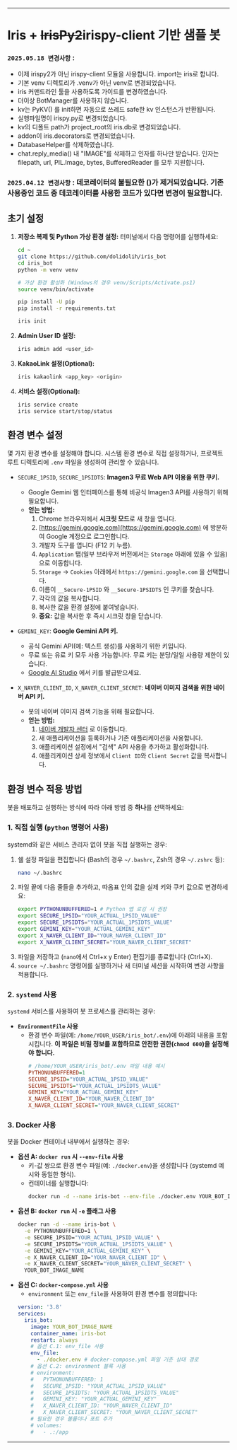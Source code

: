 
---

# Iris + ~~IrisPy2~~irispy-client 기반 샘플 봇

### `2025.05.18 변경사항` :
- 이제 irispy2가 아닌 irispy-client 모듈을 사용합니다. import는 iris로 합니다.
- 기본 venv 디렉토리가 .venv가 아닌 venv로 변경되었습니다.
- iris 커맨드라인 툴을 사용하도록 가이드를 변경하였습니다.
- 더이상 BotManager를 사용하지 않습니다.
- kv는 PyKV() 를 init하면 자동으로 쓰레드 safe한 kv 인스턴스가 반환됩니다.
- 실행파일명이 irispy.py로 변경되었습니다.
- kv의 디폴트 path가 project_root의 iris.db로 변경되었습니다.
- addon이 iris.decorators로 변경되었습니다.
- DatabaseHelper를 삭제하였습니다.
- chat.reply_media() 내 "IMAGE"를 삭제하고 인자를 하나만 받습니다. 인자는 filepath, url, PIL.Image, bytes, BufferedReader 를 모두 지원합니다.

### `2025.04.12 변경사항` : 데코레이터의 불필요한 ()가 제거되었습니다. 기존 사용중인 코드 중 데코레이터를 사용한 코드가 있다면 변경이 필요합니다.

## 초기 설정

1.  **저장소 복제 및 Python 가상 환경 설정:**
    터미널에서 다음 명령어를 실행하세요:
    ```bash
    cd ~
    git clone https://github.com/dolidolih/iris_bot
    cd iris_bot
    python -m venv venv
    
    # 가상 환경 활성화 (Windows의 경우 venv/Scripts/Activate.ps1)
    source venv/bin/activate
    
    pip install -U pip
    pip install -r requirements.txt

    iris init
    ```

2.  **Admin User ID 설정:**
    ```bash
    iris admin add <user_id>
    ```

3.  **KakaoLink 설정(Optional):**
    ```bash
    iris kakaolink <app_key> <origin>
    ```

4.  **서비스 설정(Optional):**
    ```bash
    iris service create
    iris service start/stop/status
    ```

## 환경 변수 설정

몇 가지 환경 변수를 설정해야 합니다. 시스템 환경 변수로 직접 설정하거나, 프로젝트 루트 디렉토리에 `.env` 파일을 생성하여 관리할 수 있습니다.

*   `SECURE_1PSID`, `SECURE_1PSIDTS`: **Imagen3 무료 Web API 이용을 위한 쿠키.**
    *   Google Gemini 웹 인터페이스를 통해 비공식 Imagen3 API를 사용하기 위해 필요합니다.
    *   **얻는 방법:**
        1.  Chrome 브라우저에서 **시크릿 모드**로 새 창을 엽니다.
        2.  [https://gemini.google.com](https://gemini.google.com) 에 방문하여 Google 계정으로 로그인합니다.
        3.  개발자 도구를 엽니다 (F12 키 누름).
        4.  `Application` 탭(일부 브라우저 버전에서는 `Storage` 아래에 있을 수 있음)으로 이동합니다.
        5.  `Storage` -> `Cookies` 아래에서 `https://gemini.google.com` 을 선택합니다.
        6.  이름이 `__Secure-1PSID` 와 `__Secure-1PSIDTS` 인 쿠키를 찾습니다.
        7.  각각의 값을 복사합니다.
        8.  복사한 값을 환경 설정에 붙여넣습니다.
        9.  **중요:** 값을 복사한 후 즉시 시크릿 창을 닫습니다.

*   `GEMINI_KEY`: **Google Gemini API 키.**
    *   공식 Gemini API(예: 텍스트 생성)를 사용하기 위한 키입니다.
    *   무료 또는 유료 키 모두 사용 가능합니다. 무료 키는 분당/일일 사용량 제한이 있습니다.
    *   [Google AI Studio](https://aistudio.google.com/apikey) 에서 키를 발급받으세요.

*   `X_NAVER_CLIENT_ID`, `X_NAVER_CLIENT_SECRET`: **네이버 이미지 검색을 위한 네이버 API 키.**
    *   봇의 네이버 이미지 검색 기능을 위해 필요합니다.
    *   **얻는 방법:**
        1.  [네이버 개발자 센터](https://developers.naver.com/apps/#/list) 로 이동합니다.
        2.  새 애플리케이션을 등록하거나 기존 애플리케이션을 사용합니다.
        3.  애플리케이션 설정에서 "검색" API 사용을 추가하고 활성화합니다.
        4.  애플리케이션 상세 정보에서 `Client ID`와 `Client Secret` 값을 복사합니다.

## 환경 변수 적용 방법

봇을 배포하고 실행하는 방식에 따라 아래 방법 중 **하나**를 선택하세요:

### 1. 직접 실행 (`python` 명령어 사용)

systemd와 같은 서비스 관리자 없이 봇을 직접 실행하는 경우:

1.  쉘 설정 파일을 편집합니다 (Bash의 경우 `~/.bashrc`, Zsh의 경우 `~/.zshrc` 등):
    ```bash
    nano ~/.bashrc
    ```
2.  파일 끝에 다음 줄들을 추가하고, 따옴표 안의 값을 실제 키와 쿠키 값으로 변경하세요:
    ```bash
    export PYTHONUNBUFFERED=1 # Python 앱 로깅 시 권장
    export SECURE_1PSID="YOUR_ACTUAL_1PSID_VALUE"
    export SECURE_1PSIDTS="YOUR_ACTUAL_1PSIDTS_VALUE"
    export GEMINI_KEY="YOUR_ACTUAL_GEMINI_KEY"
    export X_NAVER_CLIENT_ID="YOUR_NAVER_CLIENT_ID"
    export X_NAVER_CLIENT_SECRET="YOUR_NAVER_CLIENT_SECRET"
    ```
3.  파일을 저장하고 (`nano`에서 Ctrl+x y Enter) 편집기를 종료합니다 (Ctrl+X).
4.  `source ~/.bashrc` 명령어를 실행하거나 새 터미널 세션을 시작하여 변경 사항을 적용합니다.

### 2. `systemd` 사용

`systemd` 서비스를 사용하여 봇 프로세스를 관리하는 경우:

*   **`EnvironmentFile` 사용**
    *   환경 변수 파일(예: `/home/YOUR_USER/iris_bot/.env`)에 아래의 내용을 포함시킵니다. **이 파일은 비밀 정보를 포함하므로 안전한 권한(`chmod 600`)을 설정해야 합니다.**
        ```ini
        # /home/YOUR_USER/iris_bot/.env 파일 내용 예시
        PYTHONUNBUFFERED=1
        SECURE_1PSID="YOUR_ACTUAL_1PSID_VALUE"
        SECURE_1PSIDTS="YOUR_ACTUAL_1PSIDTS_VALUE"
        GEMINI_KEY="YOUR_ACTUAL_GEMINI_KEY"
        X_NAVER_CLIENT_ID="YOUR_NAVER_CLIENT_ID"
        X_NAVER_CLIENT_SECRET="YOUR_NAVER_CLIENT_SECRET"
        ```

### 3. Docker 사용

봇을 Docker 컨테이너 내부에서 실행하는 경우:

*   **옵션 A: `docker run` 시 `--env-file` 사용**
    *   키-값 쌍으로 환경 변수 파일(예: `./docker.env`)을 생성합니다 (systemd 예시와 동일한 형식).
    *   컨테이너를 실행합니다:
        ```bash
        docker run -d --name iris-bot --env-file ./docker.env YOUR_BOT_IMAGE_NAME
        ```
*   **옵션 B: `docker run` 시 `-e` 플래그 사용**
    ```bash
    docker run -d --name iris-bot \
      -e PYTHONUNBUFFERED=1 \
      -e SECURE_1PSID="YOUR_ACTUAL_1PSID_VALUE" \
      -e SECURE_1PSIDTS="YOUR_ACTUAL_1PSIDTS_VALUE" \
      -e GEMINI_KEY="YOUR_ACTUAL_GEMINI_KEY" \
      -e X_NAVER_CLIENT_ID="YOUR_NAVER_CLIENT_ID" \
      -e X_NAVER_CLIENT_SECRET="YOUR_NAVER_CLIENT_SECRET" \
      YOUR_BOT_IMAGE_NAME
    ```
*   **옵션 C: `docker-compose.yml` 사용**
    *   `environment` 또는 `env_file`을 사용하여 환경 변수를 정의합니다:
    ```yaml
    version: '3.8'
    services:
      iris_bot:
        image: YOUR_BOT_IMAGE_NAME
        container_name: iris-bot
        restart: always
        # 옵션 C.1: env_file 사용
        env_file:
          - ./docker.env # docker-compose.yml 파일 기준 상대 경로
        # 옵션 C.2: environment 블록 사용
        # environment:
        #   PYTHONUNBUFFERED: 1
        #   SECURE_1PSID: "YOUR_ACTUAL_1PSID_VALUE"
        #   SECURE_1PSIDTS: "YOUR_ACTUAL_1PSIDTS_VALUE"
        #   GEMINI_KEY: "YOUR_ACTUAL_GEMINI_KEY"
        #   X_NAVER_CLIENT_ID: "YOUR_NAVER_CLIENT_ID"
        #   X_NAVER_CLIENT_SECRET: "YOUR_NAVER_CLIENT_SECRET"
        # 필요한 경우 볼륨이나 포트 추가
        # volumes:
        #   - .:/app
    ```

---
